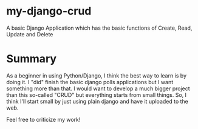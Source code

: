 # my-django-crud
A basic Django Application which has the basic functions of Create, Read, Update and Delete

# Summary

As a beginner in using Python/Django, I think the best way to learn is by doing it. I "did" finish the basic django polls applications but I want something more than that. I would want to develop a much bigger project than this so-called "CRUD" but everything starts from small things. So, I think I'll start small by just using plain django and have it uploaded to the web.

Feel free to criticize my work!
